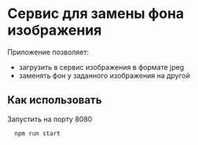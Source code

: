 # Сервис для замены фона изображения

Приложение позволяет:

- загрузить в сервис изображения в формате jpeg
- заменять фон у заданного изображения на другой

## Как использовать

Запустить на порту 8080

```bash
  npm run start
```
